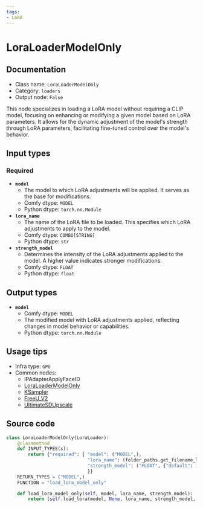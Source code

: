 ```yaml
---
tags:
- LoRA
---
```


# LoraLoaderModelOnly
## Documentation
- Class name: `LoraLoaderModelOnly`
- Category: `loaders`
- Output node: `False`

This node specializes in loading a LoRA model without requiring a CLIP model, focusing on enhancing or modifying a given model based on LoRA parameters. It allows for the dynamic adjustment of the model's strength through LoRA parameters, facilitating fine-tuned control over the model's behavior.
## Input types
### Required
- **`model`**
    - The model to which LoRA adjustments will be applied. It serves as the base for modifications.
    - Comfy dtype: `MODEL`
    - Python dtype: `torch.nn.Module`
- **`lora_name`**
    - The name of the LoRA file to be loaded. This specifies which LoRA adjustments to apply to the model.
    - Comfy dtype: `COMBO[STRING]`
    - Python dtype: `str`
- **`strength_model`**
    - Determines the intensity of the LoRA adjustments applied to the model. A higher value indicates stronger modifications.
    - Comfy dtype: `FLOAT`
    - Python dtype: `float`
## Output types
- **`model`**
    - Comfy dtype: `MODEL`
    - The modified model with LoRA adjustments applied, reflecting changes in model behavior or capabilities.
    - Python dtype: `torch.nn.Module`
## Usage tips
- Infra type: `GPU`
- Common nodes:
    - IPAdapterApplyFaceID
    - [LoraLoaderModelOnly](../../Comfy/Nodes/LoraLoaderModelOnly.md)
    - [KSampler](../../Comfy/Nodes/KSampler.md)
    - [FreeU_V2](../../Comfy/Nodes/FreeU_V2.md)
    - [UltimateSDUpscale](../../ComfyUI_UltimateSDUpscale/Nodes/UltimateSDUpscale.md)



## Source code
```python
class LoraLoaderModelOnly(LoraLoader):
    @classmethod
    def INPUT_TYPES(s):
        return {"required": { "model": ("MODEL",),
                              "lora_name": (folder_paths.get_filename_list("loras"), ),
                              "strength_model": ("FLOAT", {"default": 1.0, "min": -20.0, "max": 20.0, "step": 0.01}),
                              }}
    RETURN_TYPES = ("MODEL",)
    FUNCTION = "load_lora_model_only"

    def load_lora_model_only(self, model, lora_name, strength_model):
        return (self.load_lora(model, None, lora_name, strength_model, 0)[0],)

```

